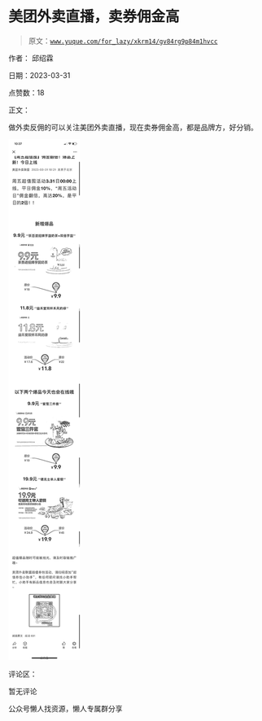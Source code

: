 # 美团外卖直播，卖券佣金高

> 原文：[`www.yuque.com/for_lazy/xkrm14/gv84rg9p84m1hvcc`](https://www.yuque.com/for_lazy/xkrm14/gv84rg9p84m1hvcc)



作者： 邱绍霖



日期：2023-03-31



点赞数：18



正文：



做外卖反佣的可以关注美团外卖直播，现在卖券佣金高，都是品牌方，好分销。



![](img/b63c46ce8d9a9d640010ae7cec72bc56.png)  

评论区：



暂无评论



公众号懒人找资源，懒人专属群分享

